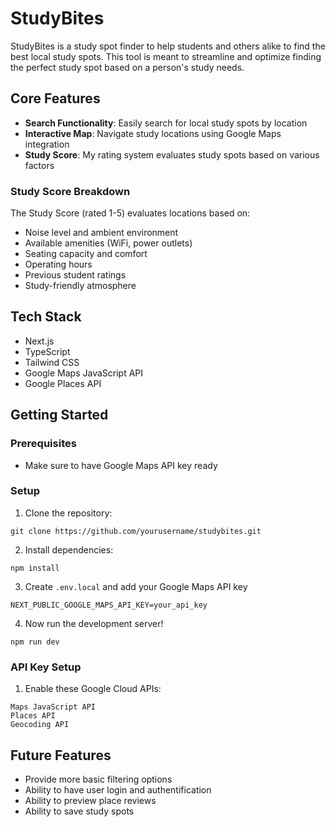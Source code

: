 # StudyBites

StudyBites is a study spot finder to help students and others alike to find the best local study spots. This tool is meant to streamline and optimize finding the perfect study spot based on a person's study needs.


## Core Features

* **Search Functionality**: Easily search for local study spots by location
* **Interactive Map**: Navigate study locations using Google Maps integration
* **Study Score**: My rating system evaluates study spots based on various factors


### Study Score Breakdown

The Study Score (rated 1-5) evaluates locations based on:


* Noise level and ambient environment
* Available amenities (WiFi, power outlets)
* Seating capacity and comfort
* Operating hours
* Previous student ratings
* Study-friendly atmosphere


## Tech Stack

* Next.js
* TypeScript
* Tailwind CSS
* Google Maps JavaScript API
* Google Places API


## Getting Started

### Prerequisites
- Make sure to have Google Maps API key ready

### Setup
1. Clone the repository:

```
git clone https://github.com/yourusername/studybites.git
```

2. Install dependencies:

```
npm install
```

3. Create `.env.local` and add your Google Maps API key

```
NEXT_PUBLIC_GOOGLE_MAPS_API_KEY=your_api_key
```

4. Now run the development server!

```
npm run dev
```


### API Key Setup

1. Enable these Google Cloud APIs:

```
Maps JavaScript API
Places API
Geocoding API
```


## Future Features

* Provide more basic filtering options
* Ability to have user login and authentification
* Ability to preview place reviews
* Ability to save study spots